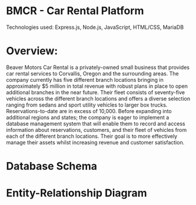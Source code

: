 # BMCR - Car Rental Platform

Technologies used: Express.js, Node.js, JavaScript, HTML/CSS, MariaDB

# Overview:

Beaver Motors Car Rental is a privately-owned small business that provides car rental
services to Corvallis, Oregon and the surrounding areas. The company currently has five
different branch locations bringing in approximately $5 million in total revenue with
robust plans in place to open additional branches in the near future. Their fleet consists
of seventy-five vehicles across the different branch locations and offers a diverse
selection ranging from sedans and sport utility vehicles to larger box trucks.
Reservations-to-date are in excess of 10,000. Before expanding into additional regions
and states; the company is eager to implement a database management system that will
enable them to record and access information about reservations, customers, and their
fleet of vehicles from each of the different branch locations. Their goal is to more
effectively manage their assets whilst increasing revenue and customer satisfaction.



# Database Schema

# Entity-Relationship Diagram

#
